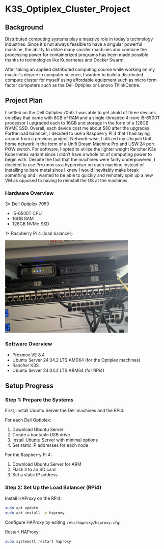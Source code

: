 # K3S_Optiplex_Cluster_Project
## Background
Distributed computing systems play a massive role in today's technology industries. Since it's not always feasible to have a singular powerful machine, the ability to utilize many smaller machines and combine the processing power for containerized programs has been made possible thanks to technologies like Kubernetes and Docker Swarm. 

After taking an applied distributed computing course while working on my master's degree in computer science, I wanted to build a distributed compute cluster for myself using affordable equipment such as micro form factor computers such as the Dell Optiplex or Lenovo ThinkCentre.

## Project Plan
I settled on the Dell Optiplex 7050. I was able to get ahold of three devices on eBay that came with 8GB of RAM and a single-threaded 4-core i5-6500T processor I upgraded each to 16GB and storage in the form of a 128GB NVME SSD. Overall, each device cost me about $60 after the upgrades. Forthe load balancer, I decided to use a Raspberry Pi 4 that I had laying around from a previous project. Network-wise, I utilized my Ubiquiti Unifi home network in the form of a Unifi Dream Machine Pro and USW 24 port POW switch. For software, I opted to utilize the lighter weight Rancher K3s Kubernetes variant since I didn’t have a whole lot of computing power to begin with. Despite the fact that the machines were fairly underpowered, I decided to use Proxmox as a hypervisor on each machine instead of installing to bare metal since I knew I would inevitably make break something and I wanted to be able to quickly and remotely spin up a new VM as opposed to having to reinstall the OS at the machines.

### Hardware Overview
3× Dell Optiplex 7050

  * i5-6500T CPU
  * 16GB RAM
  * 128GB NVMe SSD

1× Raspberry Pi 4 (load balancer)

<img src="images/PXL_20250418_185342523.jpg" width="400">


### Software Overview
  * Proxmox VE 8.4
  * Ubuntu Server 24.04.2 LTS AMD64 (for the Optiplex machines)
  * Rancher K3S
  * Ubuntu Server 24.04.2 LTS ARM64 (for RPi4)

## Setup Progress
### Step 1: Prepare the Systems

First, install Ubuntu Server the Dell machines and the RPi4.

For each Dell Optiplex:
1. Download Ubuntu Server
2. Create a bootable USB drive
3. Install Ubuntu Server with minimal options
4. Set static IP addresses for each node

For the Raspberry Pi 4:
1. Download Ubuntu Server for ARM
2. Flash it to an SD card
3. Set a static IP address

### Step 2: Set Up the Load Balancer (RPi4)

Install HAProxy on the RPi4:

```bash
sudo apt update
sudo apt install -y haproxy
```

Configure HAProxy by editing `/etc/haproxy/haproxy.cfg`:

Restart HAProxy:
```bash
sudo systemctl restart haproxy
```

